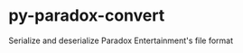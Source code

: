 py-paradox-convert
==================

Serialize and deserialize Paradox Entertainment's file format
